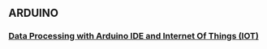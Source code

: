 ## ARDUINO

### [Data Processing with Arduino IDE and Internet Of Things (IOT)](https://github.com/madou-sow/OnlineML_ESP32/blob/main/ARDUINO/Data-processing-with-Arduino-IDE-and-IOT/README.md)
